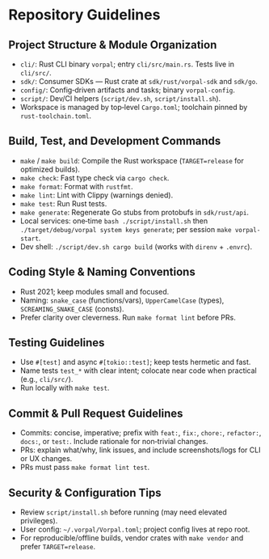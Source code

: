 # Repository Guidelines

## Project Structure & Module Organization
- `cli/`: Rust CLI binary `vorpal`; entry `cli/src/main.rs`. Tests live in `cli/src/`.
- `sdk/`: Consumer SDKs — Rust crate at `sdk/rust/vorpal-sdk` and `sdk/go`.
- `config/`: Config‑driven artifacts and tasks; binary `vorpal-config`.
- `script/`: Dev/CI helpers (`script/dev.sh`, `script/install.sh`).
- Workspace is managed by top‑level `Cargo.toml`; toolchain pinned by `rust-toolchain.toml`.

## Build, Test, and Development Commands
- `make` / `make build`: Compile the Rust workspace (`TARGET=release` for optimized builds).
- `make check`: Fast type check via `cargo check`.
- `make format`: Format with `rustfmt`.
- `make lint`: Lint with Clippy (warnings denied).
- `make test`: Run Rust tests.
- `make generate`: Regenerate Go stubs from protobufs in `sdk/rust/api`.
- Local services: one‑time `bash ./script/install.sh` then `./target/debug/vorpal system keys generate`; per session `make vorpal-start`.
- Dev shell: `./script/dev.sh cargo build` (works with `direnv` + `.envrc`).

## Coding Style & Naming Conventions
- Rust 2021; keep modules small and focused.
- Naming: `snake_case` (functions/vars), `UpperCamelCase` (types), `SCREAMING_SNAKE_CASE` (consts).
- Prefer clarity over cleverness. Run `make format lint` before PRs.

## Testing Guidelines
- Use `#[test]` and async `#[tokio::test]`; keep tests hermetic and fast.
- Name tests `test_*` with clear intent; colocate near code when practical (e.g., `cli/src/`).
- Run locally with `make test`.

## Commit & Pull Request Guidelines
- Commits: concise, imperative; prefix with `feat:`, `fix:`, `chore:`, `refactor:`, `docs:`, or `test:`. Include rationale for non‑trivial changes.
- PRs: explain what/why, link issues, and include screenshots/logs for CLI or UX changes.
- PRs must pass `make format lint test`.

## Security & Configuration Tips
- Review `script/install.sh` before running (may need elevated privileges).
- User config: `~/.vorpal/Vorpal.toml`; project config lives at repo root.
- For reproducible/offline builds, vendor crates with `make vendor` and prefer `TARGET=release`.
